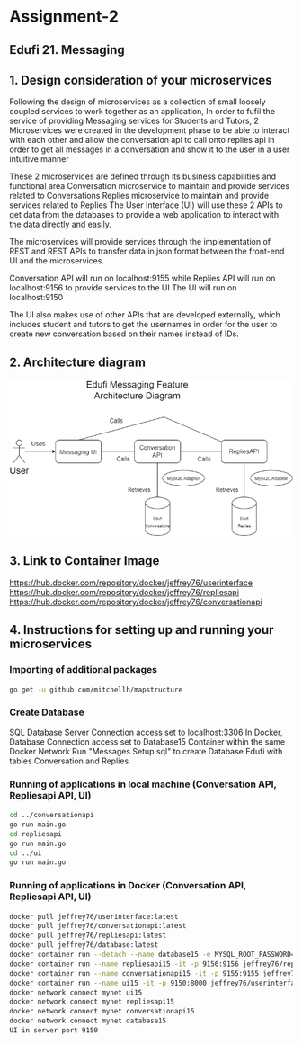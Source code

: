 # Assignment-2 

## Edufi 21. Messaging
## 1. Design consideration of your microservices

Following the design of microservices as a collection of small loosely coupled services to work together as an application,
In order to fufil the service of providing Messaging services for Students and Tutors, 2 Microservices were created in the development phase to be able to interact with each other and allow the conversation api to call onto replies api in order to get all messages in a conversation and show it to the user in a user intuitive manner 

These 2 microservices are defined through its business capabilities and functional area 
Conversation microservice to maintain and provide services related to Conversations
Replies microservice to maintain and provide services related to Replies
The User Interface (UI) will use these 2 APIs to get data from the databases to provide a web application to interact with the data directly and easily.

The microservices will provide services through the implementation of REST and REST APIs to transfer data in json format
between the front-end UI and the microservices.


Conversation API will run on localhost:9155 while Replies API will run on localhost:9156 to provide services to the UI
The UI will run on localhost:9150

The UI also makes use of other APIs that are developed externally, which includes student and tutors to get the usernames in order for the user to create new conversation based on their names instead of IDs.
 

## 2. Architecture diagram

![alt text](https://github.com/Jeffrey76/Assignment-2/blob/main/Untitled%20Diagram.drawio.png?raw=true)


## 3. Link to Container Image

https://hub.docker.com/repository/docker/jeffrey76/userinterface
https://hub.docker.com/repository/docker/jeffrey76/repliesapi
https://hub.docker.com/repository/docker/jeffrey76/conversationapi


## 4. Instructions for setting up and running your microservices
### Importing of additional packages
```sh
go get -u github.com/mitchellh/mapstructure
```

### Create Database
SQL Database Server Connection access set to localhost:3306
In Docker, Database Connection access set to Database15 Container within the same Docker Network
Run "Messages Setup.sql" to create Database Edufi with tables Conversation and Replies

### Running of applications in local machine (Conversation API, Repliesapi API, UI)
```sh
cd ../conversationapi
go run main.go
cd repliesapi
go run main.go
cd ../ui
go run main.go
```


### Running of applications in Docker (Conversation API, Repliesapi API, UI)
```sh
docker pull jeffrey76/userinterface:latest
docker pull jeffrey76/conversationapi:latest
docker pull jeffrey76/repliesapi:latest
docker pull jeffrey76/database:latest
docker container run --detach --name database15 -e MYSQL_ROOT_PASSWORD=password -p 3306 --volumes-from databasedata15 jeffrey76/database
docker container run --name repliesapi15 -it -p 9156:9156 jeffrey76/repliesapi
docker container run --name conversationapi15 -it -p 9155:9155 jeffrey76/conversationapi
docker container run --name ui15 -it -p 9150:8000 jeffrey76/userinterface
docker network connect mynet ui15
docker network connect mynet repliesapi15
docker network connect mynet conversationapi15
docker network connect mynet database15
UI in server port 9150
```

